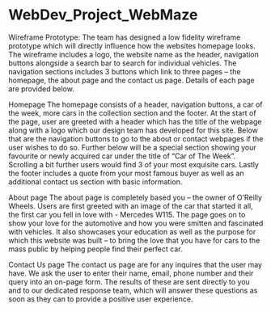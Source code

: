 # WebDev_Project_WebMaze
Wireframe Prototype:
The team has designed a low fidelity wireframe prototype which will directly influence how the websites homepage looks. The wireframe includes a logo, the website name as the header, navigation buttons alongside a search bar to search for individual vehicles. The navigation sections includes 3 buttons which link to three pages – the homepage, the about page and the contact us page. Details of each page are provided below.

Homepage
The homepage consists of a header, navigation buttons, a car of the week, more cars in the collection section and the footer. At the start of the page, user are greeted with a header which has the title of the webpage along with a logo which our design team has developed for this site. Below that are the navigation buttons to go to the about or contact webpages if the user wishes to do so. Further below will be a special section showing your favourite or newly acquired car under the title of “Car of The Week”. Scrolling a bit further users would find 3 of your most exquisite cars. Lastly the footer includes a quote from your most famous buyer as well as an additional contact us section with basic information.

About page
The about page is completely based you – the owner of O’Reilly Wheels. Users are first greeted with an image of the car that started it all, the first car you fell in love with - Mercedes W115. The page goes on to show your love for the automotive and how you were smitten and fascinated with vehicles. It also showcases your education as well as the purpose for which this website was built – to bring the love that you have for cars to the mass public by helping people find their perfect car. 

Contact Us page
The contact us page are for any inquires that the user may have. We ask the user to enter their name, email, phone number and their query into an on-page form. The results of these are sent directly to you and to our dedicated response team, which will answer these questions as soon as they can to provide a positive user experience. 
